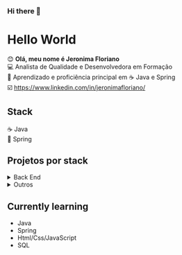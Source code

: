 ### Hi there 👋

# Hello World

:blush: **Olá, meu nome é Jeronima Floriano** <br>
:computer: Analista de Qualidade e Desenvolvedora em Formação <br>
:floppy_disk: Aprendizado e proficiência principal em :coffee: Java e Spring<br>
:ballot_box_with_check: https://www.linkedin.com/in/jeronimafloriano/ <br>

## Stack

:coffee: Java <br>
:leaves: Spring <br>


## Projetos por stack

<details>
<summary>Back End</summary>
  <ul>
    <li><a href="https://github.com/jeronimafloriano/spring-boot-vendas">[Java/Spring] Api de Vendas</a></li>
    <li><a href="https://github.com/jeronimafloriano/java-spring-microservicos">[Java/Spring] Aplicação com Microsserviços: IFlashFood</a></li>
    <li><a href="https://github.com/jeronimafloriano/clean-arq-escola">[Java] Clean Architecture com Java</a></li>
    <li><a href="https://github.com/jeronimafloriano/ddd-escola">[Java] Projeto de matriculas de alunos, utilizando DDD</a></li>
  </ul>
</details>

 <details>
  <summary>Outros</summary>
  <ul>
    <li><a href="https://github.com/jeronimafloriano/java-exercicios-e-bibliotecas">[Java] Exercícios de Lógica</a></li>
    <li><a href="https://github.com/jeronimafloriano/java-reflection-metaprogramacao">[Java] Praticando Metaprogramação</a></li>
    <li><a href="https://github.com/jeronimafloriano/threads">[Java] Exercitando Threads</a></li>
    <li><a href="https://github.com/jeronimafloriano/java-testes-unitarios-inicial">[Java/Junit] Praticando testes unitários</a></li>
  </ul>
  </details>


## Currently learning

<ul>
  <li>Java</li>
  <li>Spring</li>
  <li>Html/Css/JavaScript</li>
  <li>SQL</li>
  </ul>




<!--
**jeronimafloriano/jeronimafloriano** is a ✨ _special_ ✨ repository because its `README.md` (this file) appears on your GitHub profile.

Here are some ideas to get you started:

- 🔭 I’m currently working on ...
- 🌱 I’m currently learning ...
- 👯 I’m looking to collaborate on ...
- 🤔 I’m looking for help with ...
- 💬 Ask me about ...
- 📫 How to reach me: ...
- 😄 Pronouns: ...
- ⚡ Fun fact: ...
-->
